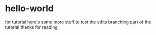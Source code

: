# hello-world
for tutorial
here's some more stuff to test the edits branching part of the tutorial
thanks for reading
